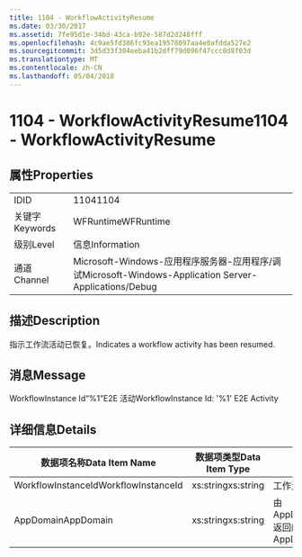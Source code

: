 ```yaml
---
title: 1104 - WorkflowActivityResume
ms.date: 03/30/2017
ms.assetid: 7fe95d1e-34bd-43ca-b92e-587d2d248fff
ms.openlocfilehash: 4c9ae5fd386fc93ea19578097aa4e0afdda527e2
ms.sourcegitcommit: 3d5d33f384eeba41b2dff79d096f47ccc8d8f03d
ms.translationtype: MT
ms.contentlocale: zh-CN
ms.lasthandoff: 05/04/2018
---
```

# <a name="1104---workflowactivityresume"></a><span data-ttu-id="a39c1-102">1104 - WorkflowActivityResume</span><span class="sxs-lookup"><span data-stu-id="a39c1-102">1104 - WorkflowActivityResume</span></span>
## <a name="properties"></a><span data-ttu-id="a39c1-103">属性</span><span class="sxs-lookup"><span data-stu-id="a39c1-103">Properties</span></span>  
  
|||  
|-|-|  
|<span data-ttu-id="a39c1-104">ID</span><span class="sxs-lookup"><span data-stu-id="a39c1-104">ID</span></span>|<span data-ttu-id="a39c1-105">1104</span><span class="sxs-lookup"><span data-stu-id="a39c1-105">1104</span></span>|  
|<span data-ttu-id="a39c1-106">关键字</span><span class="sxs-lookup"><span data-stu-id="a39c1-106">Keywords</span></span>|<span data-ttu-id="a39c1-107">WFRuntime</span><span class="sxs-lookup"><span data-stu-id="a39c1-107">WFRuntime</span></span>|  
|<span data-ttu-id="a39c1-108">级别</span><span class="sxs-lookup"><span data-stu-id="a39c1-108">Level</span></span>|<span data-ttu-id="a39c1-109">信息</span><span class="sxs-lookup"><span data-stu-id="a39c1-109">Information</span></span>|  
|<span data-ttu-id="a39c1-110">通道</span><span class="sxs-lookup"><span data-stu-id="a39c1-110">Channel</span></span>|<span data-ttu-id="a39c1-111">Microsoft-Windows-应用程序服务器-应用程序/调试</span><span class="sxs-lookup"><span data-stu-id="a39c1-111">Microsoft-Windows-Application Server-Applications/Debug</span></span>|  
  
## <a name="description"></a><span data-ttu-id="a39c1-112">描述</span><span class="sxs-lookup"><span data-stu-id="a39c1-112">Description</span></span>  
 <span data-ttu-id="a39c1-113">指示工作流活动已恢复。</span><span class="sxs-lookup"><span data-stu-id="a39c1-113">Indicates a workflow activity has been resumed.</span></span>  
  
## <a name="message"></a><span data-ttu-id="a39c1-114">消息</span><span class="sxs-lookup"><span data-stu-id="a39c1-114">Message</span></span>  
 <span data-ttu-id="a39c1-115">WorkflowInstance Id“%1”E2E 活动</span><span class="sxs-lookup"><span data-stu-id="a39c1-115">WorkflowInstance Id: '%1' E2E Activity</span></span>  
  
## <a name="details"></a><span data-ttu-id="a39c1-116">详细信息</span><span class="sxs-lookup"><span data-stu-id="a39c1-116">Details</span></span>  
  
|<span data-ttu-id="a39c1-117">数据项名称</span><span class="sxs-lookup"><span data-stu-id="a39c1-117">Data Item Name</span></span>|<span data-ttu-id="a39c1-118">数据项类型</span><span class="sxs-lookup"><span data-stu-id="a39c1-118">Data Item Type</span></span>|<span data-ttu-id="a39c1-119">描述</span><span class="sxs-lookup"><span data-stu-id="a39c1-119">Description</span></span>|  
|--------------------|--------------------|-----------------|  
|<span data-ttu-id="a39c1-120">WorkflowInstanceId</span><span class="sxs-lookup"><span data-stu-id="a39c1-120">WorkflowInstanceId</span></span>|<span data-ttu-id="a39c1-121">xs:string</span><span class="sxs-lookup"><span data-stu-id="a39c1-121">xs:string</span></span>|<span data-ttu-id="a39c1-122">工作流实例 ID。</span><span class="sxs-lookup"><span data-stu-id="a39c1-122">The workflow instance id.</span></span>|  
|<span data-ttu-id="a39c1-123">AppDomain</span><span class="sxs-lookup"><span data-stu-id="a39c1-123">AppDomain</span></span>|<span data-ttu-id="a39c1-124">xs:string</span><span class="sxs-lookup"><span data-stu-id="a39c1-124">xs:string</span></span>|<span data-ttu-id="a39c1-125">由 AppDomain.CurrentDomain.FriendlyName 返回的字符串。</span><span class="sxs-lookup"><span data-stu-id="a39c1-125">The string returned by AppDomain.CurrentDomain.FriendlyName.</span></span>|
